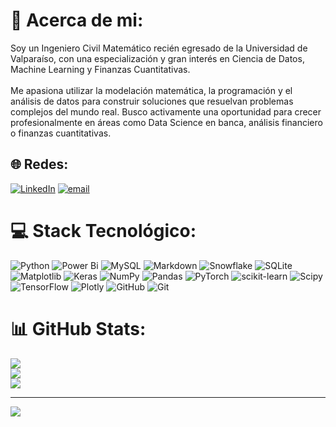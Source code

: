 # 💫 Acerca de mi:
Soy un Ingeniero Civil Matemático recién egresado de la Universidad de Valparaíso, con una especialización y gran interés en Ciencia de Datos, Machine Learning y Finanzas Cuantitativas.<br><br>Me apasiona utilizar la modelación matemática, la programación y el análisis de datos para construir soluciones que resuelvan problemas complejos del mundo real. Busco activamente una oportunidad para crecer profesionalmente en áreas como Data Science en banca, análisis financiero o finanzas cuantitativas.


## 🌐 Redes:
[![LinkedIn](https://img.shields.io/badge/LinkedIn-%230077B5.svg?logo=linkedin&logoColor=white)](https://linkedin.com/in/https://www.linkedin.com/in/johnny-huincahue-5b8427186/) [![email](https://img.shields.io/badge/Email-D14836?logo=gmail&logoColor=white)](mailto:johnnyhuincahue@gmail.com) 

# 💻 Stack Tecnológico:
![Python](https://img.shields.io/badge/python-3670A0?style=for-the-badge&logo=python&logoColor=ffdd54) ![Power Bi](https://img.shields.io/badge/power_bi-F2C811?style=for-the-badge&logo=powerbi&logoColor=black) ![MySQL](https://img.shields.io/badge/mysql-4479A1.svg?style=for-the-badge&logo=mysql&logoColor=white) ![Markdown](https://img.shields.io/badge/markdown-%23000000.svg?style=for-the-badge&logo=markdown&logoColor=white) ![Snowflake](https://img.shields.io/badge/snowflake-%2329B5E8.svg?style=for-the-badge&logo=snowflake&logoColor=white) ![SQLite](https://img.shields.io/badge/sqlite-%2307405e.svg?style=for-the-badge&logo=sqlite&logoColor=white) ![Matplotlib](https://img.shields.io/badge/Matplotlib-%23ffffff.svg?style=for-the-badge&logo=Matplotlib&logoColor=black) ![Keras](https://img.shields.io/badge/Keras-%23D00000.svg?style=for-the-badge&logo=Keras&logoColor=white) ![NumPy](https://img.shields.io/badge/numpy-%23013243.svg?style=for-the-badge&logo=numpy&logoColor=white) ![Pandas](https://img.shields.io/badge/pandas-%23150458.svg?style=for-the-badge&logo=pandas&logoColor=white) ![PyTorch](https://img.shields.io/badge/PyTorch-%23EE4C2C.svg?style=for-the-badge&logo=PyTorch&logoColor=white) ![scikit-learn](https://img.shields.io/badge/scikit--learn-%23F7931E.svg?style=for-the-badge&logo=scikit-learn&logoColor=white) ![Scipy](https://img.shields.io/badge/SciPy-%230C55A5.svg?style=for-the-badge&logo=scipy&logoColor=%white) ![TensorFlow](https://img.shields.io/badge/TensorFlow-%23FF6F00.svg?style=for-the-badge&logo=TensorFlow&logoColor=white) ![Plotly](https://img.shields.io/badge/Plotly-%233F4F75.svg?style=for-the-badge&logo=plotly&logoColor=white) ![GitHub](https://img.shields.io/badge/github-%23121011.svg?style=for-the-badge&logo=github&logoColor=white) ![Git](https://img.shields.io/badge/git-%23F05033.svg?style=for-the-badge&logo=git&logoColor=white)
# 📊 GitHub Stats:
![](https://github-readme-stats.vercel.app/api?username=johnnyhuincahue&theme=dark&hide_border=false&include_all_commits=false&count_private=false)<br/>
![](https://nirzak-streak-stats.vercel.app/?user=johnnyhuincahue&theme=dark&hide_border=false)<br/>
![](https://github-readme-stats.vercel.app/api/top-langs/?username=johnnyhuincahue&theme=dark&hide_border=false&include_all_commits=false&count_private=false&layout=compact)

---
[![](https://visitcount.itsvg.in/api?id=johnnyhuincahue&icon=0&color=1)](https://visitcount.itsvg.in)

<!-- Proudly created with GPRM ( https://gprm.itsvg.in ) -->
